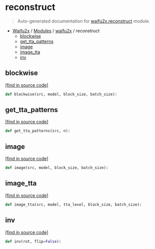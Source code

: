 # reconstruct

> Auto-generated documentation for [waifu2x.reconstruct](../../waifu2x/reconstruct.py) module.

- [Waifu2x](../README.md#waifu2x-index) / [Modules](../README.md#waifu2x-modules) / [waifu2x](index.md#waifu2x) / reconstruct
    - [blockwise](#blockwise)
    - [get_tta_patterns](#get_tta_patterns)
    - [image](#image)
    - [image_tta](#image_tta)
    - [inv](#inv)

## blockwise

[[find in source code]](../../waifu2x/reconstruct.py#L15)

```python
def blockwise(src, model, block_size, batch_size):
```

## get_tta_patterns

[[find in source code]](../../waifu2x/reconstruct.py#L70)

```python
def get_tta_patterns(src, n):
```

## image

[[find in source code]](../../waifu2x/reconstruct.py#L124)

```python
def image(src, model, block_size, batch_size):
```

## image_tta

[[find in source code]](../../waifu2x/reconstruct.py#L91)

```python
def image_tta(src, model, tta_level, block_size, batch_size):
```

## inv

[[find in source code]](../../waifu2x/reconstruct.py#L63)

```python
def inv(rot, flip=False):
```
